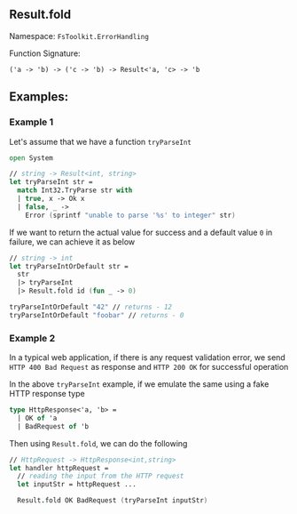 ## Result.fold

Namespace: `FsToolkit.ErrorHandling`

Function Signature:

```
('a -> 'b) -> ('c -> 'b) -> Result<'a, 'c> -> 'b
```

## Examples:

### Example 1

Let's assume that we have a function `tryParseInt`

```fsharp
open System

// string -> Result<int, string>
let tryParseInt str =
  match Int32.TryParse str with
  | true, x -> Ok x
  | false, _ -> 
    Error (sprintf "unable to parse '%s' to integer" str)
```

If we want to return the actual value for success and a default value `0` in failure, we can achieve it as below

```fsharp
// string -> int
let tryParseIntOrDefault str =
  str
  |> tryParseInt
  |> Result.fold id (fun _ -> 0)

tryParseIntOrDefault "42" // returns - 12
tryParseIntOrDefault "foobar" // returns - 0
```

### Example 2

In a typical web application, if there is any request validation error, we send `HTTP 400 Bad Request` as response and `HTTP 200 OK` for successful operation

In the above `tryParseInt` example, if we emulate the same using a fake HTTP response type

```fsharp
type HttpResponse<'a, 'b> =
  | OK of 'a
  | BadRequest of 'b
```

Then using `Result.fold`, we can do the following

```fsharp
// HttpRequest -> HttpResponse<int,string>
let handler httpRequest =
  // reading the input from the HTTP request
  let inputStr = httpRequest ... 

  Result.fold OK BadRequest (tryParseInt inputStr)
```


